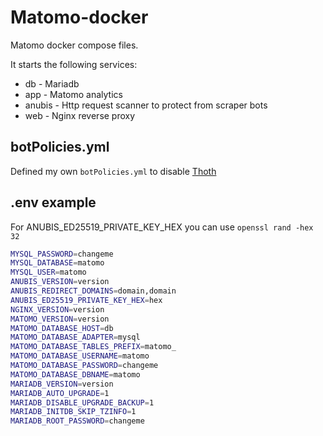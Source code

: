 # Matomo-docker

Matomo docker compose files.

It starts the following services:
* db - Mariadb
* app - Matomo analytics
* anubis - Http request scanner to protect from scraper bots
* web - Nginx reverse proxy

## botPolicies.yml

Defined my own `botPolicies.yml` to disable [Thoth](https://github.com/TecharoHQ/thoth-proto)

## .env example

For ANUBIS_ED25519_PRIVATE_KEY_HEX you can use `openssl rand -hex 32`

```bash
MYSQL_PASSWORD=changeme
MYSQL_DATABASE=matomo
MYSQL_USER=matomo
ANUBIS_VERSION=version
ANUBIS_REDIRECT_DOMAINS=domain,domain
ANUBIS_ED25519_PRIVATE_KEY_HEX=hex
NGINX_VERSION=version
MATOMO_VERSION=version
MATOMO_DATABASE_HOST=db
MATOMO_DATABASE_ADAPTER=mysql
MATOMO_DATABASE_TABLES_PREFIX=matomo_
MATOMO_DATABASE_USERNAME=matomo
MATOMO_DATABASE_PASSWORD=changeme
MATOMO_DATABASE_DBNAME=matomo
MARIADB_VERSION=version
MARIADB_AUTO_UPGRADE=1
MARIADB_DISABLE_UPGRADE_BACKUP=1
MARIADB_INITDB_SKIP_TZINFO=1
MARIADB_ROOT_PASSWORD=changeme
```
